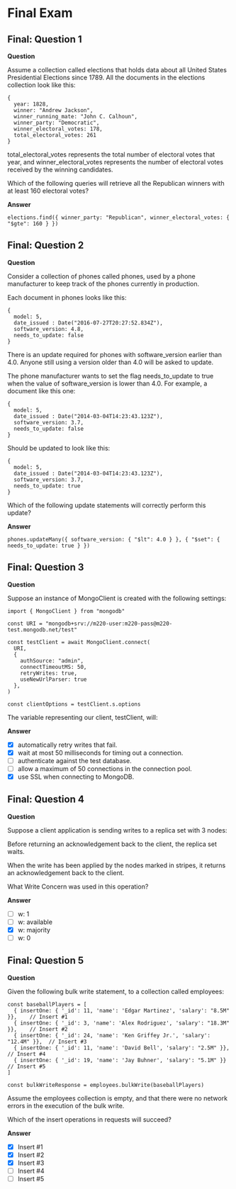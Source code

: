 # Final Exam

## Final: Question 1

**Question**

Assume a collection called elections that holds data about all United States Presidential Elections since 1789. All the documents in the elections collection look like this:

```
{
  year: 1828,
  winner: "Andrew Jackson",
  winner_running_mate: "John C. Calhoun",
  winner_party: "Democratic",
  winner_electoral_votes: 178,
  total_electoral_votes: 261
}
```

total_electoral_votes represents the total number of electoral votes that year, and winner_electoral_votes represents the number of electoral votes received by the winning candidates.

Which of the following queries will retrieve all the Republican winners with at least 160 electoral votes?

**Answer**

```
elections.find({ winner_party: "Republican", winner_electoral_votes: { "$gte": 160 } })
```

## Final: Question 2

**Question**

Consider a collection of phones called phones, used by a phone manufacturer to keep track of the phones currently in production.

Each document in phones looks like this:

```
{
  model: 5,
  date_issued : Date("2016-07-27T20:27:52.834Z"),
  software_version: 4.8,
  needs_to_update: false
}
```

There is an update required for phones with software_version earlier than 4.0. Anyone still using a version older than 4.0 will be asked to update.

The phone manufacturer wants to set the flag needs_to_update to true when the value of software_version is lower than 4.0. For example, a document like this one:

```
{
  model: 5,
  date_issued : Date("2014-03-04T14:23:43.123Z"),
  software_version: 3.7,
  needs_to_update: false
}
```

Should be updated to look like this:

```
{
  model: 5,
  date_issued : Date("2014-03-04T14:23:43.123Z"),
  software_version: 3.7,
  needs_to_update: true
}
```

Which of the following update statements will correctly perform this update?

**Answer**

```
phones.updateMany({ software_version: { "$lt": 4.0 } }, { "$set": { needs_to_update: true } })
```


## Final: Question 3

**Question**

Suppose an instance of MongoClient is created with the following settings:

```
import { MongoClient } from "mongodb"

const URI = "mongodb+srv://m220-user:m220-pass@m220-test.mongodb.net/test"

const testClient = await MongoClient.connect(
  URI,
  {
    authSource: "admin",
    connectTimeoutMS: 50,
    retryWrites: true,
    useNewUrlParser: true
  },
)

const clientOptions = testClient.s.options
```

The variable representing our client, testClient, will:

**Answer**

- [x] automatically retry writes that fail.
- [x] wait at most 50 milliseconds for timing out a connection.
- [ ] authenticate against the test database.
- [ ] allow a maximum of 50 connections in the connection pool.
- [x] use SSL when connecting to MongoDB.

## Final: Question 4

**Question**

Suppose a client application is sending writes to a replica set with 3 nodes:

Before returning an acknowledgement back to the client, the replica set waits.

When the write has been applied by the nodes marked in stripes, it returns an acknowledgement back to the client.

What Write Concern was used in this operation?

**Answer**

- [ ] w: 1
- [ ] w: available
- [x] w: majority
- [ ] w: 0

## Final: Question 5

**Question**

Given the following bulk write statement, to a collection called employees:

```
const baseballPlayers = [
  { insertOne: { '_id': 11, 'name': 'Edgar Martinez', 'salary': "8.5M" }},    // Insert #1
  { insertOne: { '_id': 3, 'name': 'Alex Rodriguez', 'salary': "18.3M" }},    // Insert #2
  { insertOne: { '_id': 24, 'name': 'Ken Griffey Jr.', 'salary': "12.4M" }},  // Insert #3
  { insertOne: { '_id': 11, 'name': 'David Bell', 'salary': "2.5M" }},        // Insert #4
  { insertOne: { '_id': 19, 'name': 'Jay Buhner', 'salary': "5.1M" }}         // Insert #5
]

const bulkWriteResponse = employees.bulkWrite(baseballPlayers)
```

Assume the employees collection is empty, and that there were no network errors in the execution of the bulk write.

Which of the insert operations in requests will succeed?

**Answer**

- [x] Insert #1
- [x] Insert #2
- [x] Insert #3
- [ ] Insert #4
- [ ] Insert #5
